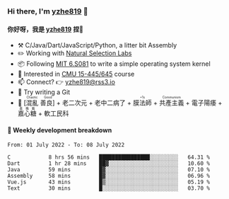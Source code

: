 ### Hi there, I'm [yzhe819](https://github.com/yzhe819) 👋

#### 你好呀，我是 [yzhe819](https://github.com/yzhe819) 捏👋

- :hammer_and_pick: C/Java/Dart/JavaScript/Python, a litter bit Assembly
- :pencil2: Working with [Natural Selection Labs](https://github.com/NaturalSelectionLabs)
- 📦 Following [MIT 6.S081](https://pdos.csail.mit.edu/6.S081/2020/) to write a simple operating system kernel
- 🧪 Interested in [CMU 15-445/645](https://15445.courses.cs.cmu.edu/fall2020/) course
- 📫 Connect? 👉 yzhe819@rss3.io
- 🌟 Try writing a Git
- 🔑 <ruby>[混亂 善良]<rp>（</rp><rt>Chaotic Good</rt><rp>）</rp></ruby> + 老二次元 + 老中二病了 + <ruby>膜法師<rp>（</rp><rt>+1s</rt><rp>）</rp></ruby> +  <ruby>共產主義<rp>（</rp><rt>Communism</rt><rp>）</rp></ruby> + 電子陽痿 + <ruby>嘉心糖<rp>（</rp><rt>嘉晚飯</rt><rp>）</rp></ruby> + 軟工民科



#### 📝 Weekly development breakdown

<!--START_SECTION:waka-->

```text
From: 01 July 2022 - To: 08 July 2022

C            8 hrs 56 mins   ████████████████░░░░░░░░░   64.31 %
Dart         1 hr 28 mins    ██▓░░░░░░░░░░░░░░░░░░░░░░   10.60 %
Java         59 mins         █▓░░░░░░░░░░░░░░░░░░░░░░░   07.10 %
Assembly     58 mins         █▓░░░░░░░░░░░░░░░░░░░░░░░   06.96 %
Vue.js       43 mins         █▒░░░░░░░░░░░░░░░░░░░░░░░   05.19 %
Text         30 mins         █░░░░░░░░░░░░░░░░░░░░░░░░   03.70 %
```

<!--END_SECTION:waka-->



